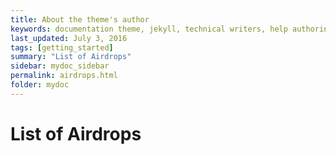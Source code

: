 ```yaml
---
title: About the theme's author
keywords: documentation theme, jekyll, technical writers, help authoring tools, hat replacements
last_updated: July 3, 2016
tags: [getting_started]
summary: "List of Airdrops"
sidebar: mydoc_sidebar
permalink: airdrops.html
folder: mydoc
---
```

# List of Airdrops
